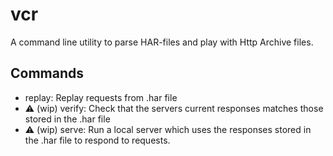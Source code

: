 # vcr
A command line utility to parse HAR-files and play with Http Archive files.

## Commands
- replay: Replay requests from .har file
- :warning: (wip) verify: Check that the servers current responses matches those stored in the .har file
- :warning: (wip) serve: Run a local server which uses the responses stored in the .har file to respond to requests.
